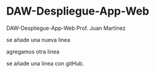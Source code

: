 # DAW-Despliegue-App-Web
DAW-Despliegue-App-Web Prof. Juan Martinez


se añade una nueva linea

agregamos otra linea

se añade una linea con gitHub.
